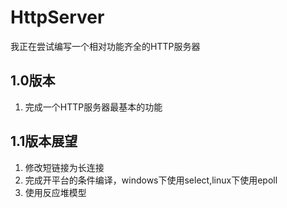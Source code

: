 # HttpServer
我正在尝试编写一个相对功能齐全的HTTP服务器
## 1.0版本
1. 完成一个HTTP服务器最基本的功能
## 1.1版本展望
1. 修改短链接为长连接
2. 完成开平台的条件编译，windows下使用select,linux下使用epoll
3. 使用反应堆模型